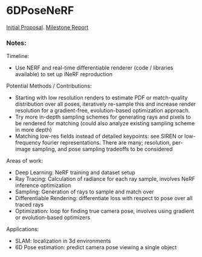 # 6DPoseNeRF
[Initial Proposal](https://axquaris.github.io/6DPoseNeRF/). 
[Milestone Report](https://axquaris.github.io/6DPoseNeRF/milestone)
### Notes:
Timeline:
 - Use NERF and real-time differentiable renderer (code / libraries available) to set up iNeRF reproduction

Potential Methods / Contributions:
  - Starting with low resolution renders to estimate PDF or match-quality distribution over all poses, 
    iteratively re-sample this and increase render resolution for a gradient-free, evolution-based optimization 
    approach.
  - Try more in-depth sampling schemes for generating rays and pixels to be rendered for matching
    (could also analyze existing sampling scheme in more depth)
  - Matching low-res fields instead of detailed keypoints: see SIREN or low-frequency fourier representations.
    There are many; resolution, per-image sampling, and pose sampling tradeoffs to be considered

Areas of work:
 - Deep Learning: NeRF training and dataset setup
 - Ray Tracing: Calculation of radiance for each ray sample, involves NeRF inference optimization
 - Sampling: Generation of rays to sample and match over
 - Differentiable Rendering: differentiate loss with respect to pose over all traced rays
 - Optimization: loop for finding true camera pose, involves using gradient or evolution-based optimizers

Applications:
 - SLAM: localization in 3d environments
 - 6D Pose estimation: predict camera pose viewing a single object
